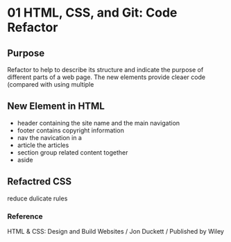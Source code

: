 # 01 HTML, CSS, and Git: Code Refactor

## Purpose

Refactor to help to describe its structure and indicate the purpose of different parts of a web page.
The new elements provide cleaer code (compared with using multiple <div>

## New Element in HTML
* header
containing the site name and the main navigation
* footer
contains copyright information
* nav
the navication in a <nav>
* article
the articles 
* section
group related content together
* aside

## Refactred CSS
reduce dulicate rules

### Reference
HTML & CSS: Design and Build Websites / Jon Duckett / Published by Wiley
